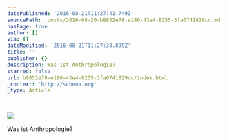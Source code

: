 ```yaml
---
datePublished: '2016-08-21T11:27:41.749Z'
sourcePath: _posts/2016-08-20-b9852e78-e186-43e4-8255-3fa0741829cc.md
hasPage: true
author: []
via: {}
dateModified: '2016-08-21T11:27:38.899Z'
title: ''
publisher: {}
description: Was ist Anthropologie?
starred: false
url: b9852e78-e186-43e4-8255-3fa0741829cc/index.html
_context: 'http://schema.org'
_type: Article

---
```

![](https://the-grid-user-content.s3-us-west-2.amazonaws.com/7dc50c82-2a6e-4cc1-942b-ae400ac67e4a.jpg)

Was ist Anthropologie?